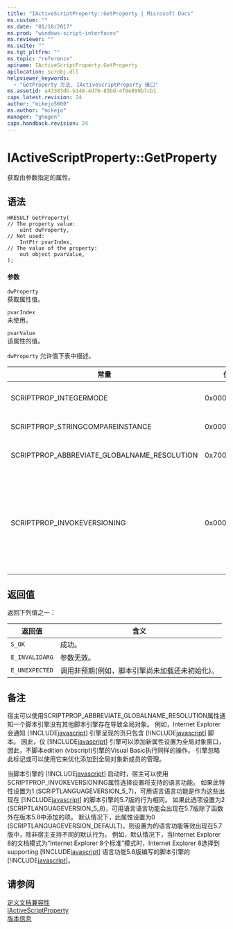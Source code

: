 ```yaml
---
title: "IActiveScriptProperty::GetProperty | Microsoft Docs"
ms.custom: ""
ms.date: "01/18/2017"
ms.prod: "windows-script-interfaces"
ms.reviewer: ""
ms.suite: ""
ms.tgt_pltfrm: ""
ms.topic: "reference"
apiname: IActiveScriptProperty.GetProperty
apilocation: scrobj.dll
helpviewer_keywords: 
  - "GetProperty 方法, IActiveScriptProperty 接口"
ms.assetid: a43383db-b148-4d76-83bd-4f0e899b7cb1
caps.latest.revision: 24
author: "mikejo5000"
ms.author: "mikejo"
manager: "ghogen"
caps.handback.revision: 24
---
```

# IActiveScriptProperty::GetProperty
获取由参数指定的属性。  
  
## 语法  
  
```  
HRESULT GetProperty(  
// The property value:  
    uint dwProperty,    
// Not used:  
    IntPtr pvarIndex,    
// The value of the property:   
    out object pvarValue,    
);  
```  
  
#### 参数  
 `dwProperty`  
 获取属性值。  
  
 `pvarIndex`  
 未使用。  
  
 `pvarValue`  
 该属性的值。  
  
 `dwProperty` 允许值下表中描述。  
  
|常量|值|含义|  
|--------|-------|--------|  
|SCRIPTPROP\_INTEGERMODE|0x00003000|在整数模式强制脚本引擎部件而不是浮点模式。|  
|SCRIPTPROP\_STRINGCOMPAREINSTANCE|0x00003001|允许该字符串比较要替换的脚本引擎的功能。|  
|SCRIPTPROP\_ABBREVIATE\_GLOBALNAME\_RESOLUTION|0x70000002|通知脚本引擎没有其他脚本引擎存在导致全局对象。|  
|SCRIPTPROP\_INVOKEVERSIONING|0x00004000|强制脚本引擎的 [!INCLUDE[javascript](../../javascript/includes/javascript-md.md)] 选择设置要支持的语言功能。  该默认设置 [!INCLUDE[javascript](../../javascript/includes/javascript-md.md)] 支持的语言功能脚本引擎与出现在 [!INCLUDE[javascript](../../javascript/includes/javascript-md.md)] 的脚本引擎的5.7版设置的语言功能等效。|  
  
## 返回值  
 返回下列值之一：  
  
|返回值|含义|  
|---------|--------|  
|`S_OK`|成功。|  
|`E_INVALIDARG`|参数无效。|  
|`E_UNEXPECTED`|调用非预期\(例如，脚本引擎尚未加载还未初始化\)。|  
  
## 备注  
 宿主可以使用SCRIPTPROP\_ABBREVIATE\_GLOBALNAME\_RESOLUTION属性通知一个脚本引擎没有其他脚本引擎存在导致全局对象。  例如，Internet Explorer会通知 [!INCLUDE[javascript](../../javascript/includes/javascript-md.md)] 引擎呈现的页只包含 [!INCLUDE[javascript](../../javascript/includes/javascript-md.md)] 脚本。  因此，仅 [!INCLUDE[javascript](../../javascript/includes/javascript-md.md)] 引擎可以添加新属性设置为全局对象窗口，因此，不脚本edition \(vbscript\)引擎的Visual Basic执行同样的操作。  引擎忽略此标记或可以使用它来优化添加到全局对象新成员的管理。  
  
 当脚本引擎的 [!INCLUDE[javascript](../../javascript/includes/javascript-md.md)] 启动时，宿主可以使用SCRIPTPROP\_INVOKEVERSIONING属性选择设置将支持的语言功能。  如果此特性设置为1 \(SCRIPTLANGUAGEVERSION\_5\_7\)，可用语言语言功能是作为这些出现在 [!INCLUDE[javascript](../../javascript/includes/javascript-md.md)] 的脚本引擎的5.7版的行为相同。  如果此选项设置为2 \(SCRIPTLANGUAGEVERSION\_5\_8\)，可用语言语言功能会出现在5.7版除了函数外在版本5.8中添加的项。  默认情况下，此属性设置为0 \(SCRIPTLANGUAGEVERSION\_DEFAULT\)，则设置为的语言功能等效出现在5.7版中，除非宿主支持不同的默认行为。  例如，默认情况下，当Internet Explorer 8的文档模式为“Internet Explorer 8个标准”模式时，Internet Explorer 8选择到supporting [!INCLUDE[javascript](../../javascript/includes/javascript-md.md)] 语言功能5.8版编写的脚本引擎的 [!INCLUDE[javascript](../../javascript/includes/javascript-md.md)]。  
  
## 请参阅  
 [定义文档兼容性](http://msdn.microsoft.com/library/cc288325)   
 [IActiveScriptProperty](../../winscript/reference/iactivescriptproperty.md)   
 [版本信息](../../javascript/reference/javascript-version-information.md)